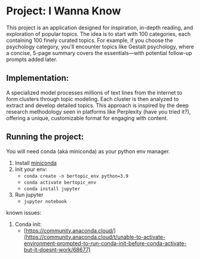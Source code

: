 # Project: I Wanna Know

This project is an application designed for inspiration, in-depth reading, and exploration of popular topics. The idea is to start with 100 categories, each containing 100 finely curated topics. For example, if you choose the psychology category, you'll encounter topics like Gestalt psychology, where a concise, 5-page summary covers the essentials—with potential follow-up prompts added later.

## Implementation:
A specialized model processes millions of text lines from the internet to form clusters through topic modeling. Each cluster is then analyzed to extract and develop detailed topics. This approach is inspired by the deep research methodology seen in platforms like Perplexity (have you tried it?), offering a unique, customizable format for engaging with content.

## Running the project:

You will need conda (aka miniconda) as your python env manager.
1. Install [miniconda](https://docs.conda.io/projects/conda/en/stable/index.html)
2. Init your env:
    - `conda create -n bertopic_env python=3.9`
    - `conda activate bertopic_env`
    - `conda install jupyter`
3. Run jupyter
    - `jupyter notebook`

known issues:
1. Conda init:
    - [https://community.anaconda.cloud/](https://community.anaconda.cloud/t/unable-to-activate-environment-prompted-to-run-conda-init-before-conda-activate-but-it-doesnt-work/68677)
